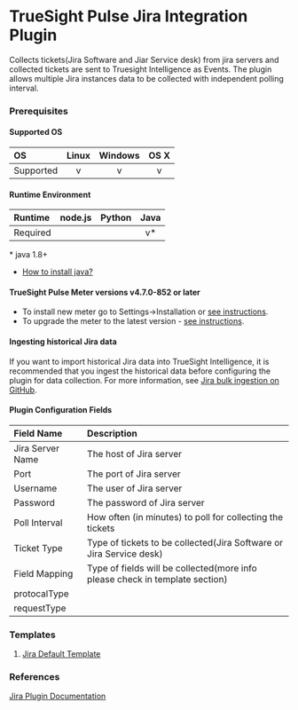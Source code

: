 TrueSight Pulse Jira Integration Plugin
=========================================

Collects tickets(Jira Software and Jiar Service desk) from jira servers and collected tickets are sent to Truesight Intelligence as Events. 
The plugin allows multiple Jira instances data to be collected with independent polling interval.

### Prerequisites

#### Supported OS

|     OS    | Linux | Windows | OS X |
|:----------|:-----:|:-------:|:----:|
| Supported |   v   |    v    |  v   |

#### Runtime Environment

|  Runtime | node.js | Python | Java |
|:---------|:-------:|:------:|:----:|
| Required |         |        |    v*  |
\* java 1.8+ 

* [How to install java?](https://www3.ntu.edu.sg/home/ehchua/programming/howto/JDK_Howto.html)

#### TrueSight Pulse Meter versions v4.7.0-852 or later

- To install new meter go to Settings->Installation or [see instructions](https://help.boundary.com/hc/en-us/sections/200634331-Installation).
- To upgrade the meter to the latest version - [see instructions](https://help.boundary.com/hc/en-us/articles/201573102-Upgrading-the-Boundary-Meter).

#### Ingesting historical Jira data
If you want to import historical Jira data into TrueSight Intelligence, it is recommended that you ingest the historical data before configuring the plugin for data collection. For more information, see [Jira bulk ingestion on GitHub](https://github.com/boundary/jira-tsi-bulkingestion-script).

#### Plugin Configuration Fields

|Field Name        |Description                                                                    |
|:-----------------|:------------------------------------------------------------------------------|
|Jira Server Name  |The host of Jira server                                            		   	   |
|Port              |The port of Jira server                                            		       |
|Username          |The user of Jira server                                            		       |
|Password          |The password of Jira server                                        		       |
|Poll Interval     |How often (in minutes) to poll for collecting the tickets                      |
|Ticket Type       |Type of tickets to be collected(Jira Software or Jira Service desk)            |
|Field Mapping     |Type of fields will be collected(more info please check in template section)   |
|protocalType      | 																			   |
|requestType	   |																			   | 



### Templates
 1. [Jira Default Template](https://github.com/boundary/meter-plugin-jira/blob/master/template/jiraDefaultTemplate.json)


### References
[Jira Plugin Documentation](https://docs.bmc.com/docs/display/bti10/Remedy+Plugin)

